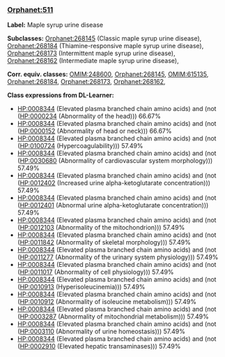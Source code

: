 
### [Orphanet:511](http://www.orpha.net/ORDO/Orphanet_511)
**Label:** Maple syrup urine disease

**Subclasses:** [Orphanet:268145](http://www.orpha.net/ORDO/Orphanet_268145) (Classic maple syrup urine disease), [Orphanet:268184](http://www.orpha.net/ORDO/Orphanet_268184) (Thiamine-responsive maple syrup urine disease), [Orphanet:268173](http://www.orpha.net/ORDO/Orphanet_268173) (Intermittent maple syrup urine disease), [Orphanet:268162](http://www.orpha.net/ORDO/Orphanet_268162) (Intermediate maple syrup urine disease), 

**Corr. equiv. classes:** [OMIM:248600](http://purl.obolibrary.org/obo/OMIM_248600), [Orphanet:268145](http://www.orpha.net/ORDO/Orphanet_268145), [OMIM:615135](http://purl.obolibrary.org/obo/OMIM_615135), [Orphanet:268184](http://www.orpha.net/ORDO/Orphanet_268184), [Orphanet:268173](http://www.orpha.net/ORDO/Orphanet_268173), [Orphanet:268162](http://www.orpha.net/ORDO/Orphanet_268162), 

**Class expressions from DL-Learner:**

- [HP:0008344](http://purl.obolibrary.org/obo/HP_0008344) (Elevated plasma branched chain amino acids) and (not ([HP:0000234](http://purl.obolibrary.org/obo/HP_0000234) (Abnormality of the head))) 66.67%
- [HP:0008344](http://purl.obolibrary.org/obo/HP_0008344) (Elevated plasma branched chain amino acids) and (not ([HP:0000152](http://purl.obolibrary.org/obo/HP_0000152) (Abnormality of head or neck))) 66.67%
- [HP:0008344](http://purl.obolibrary.org/obo/HP_0008344) (Elevated plasma branched chain amino acids) and (not ([HP:0100724](http://purl.obolibrary.org/obo/HP_0100724) (Hypercoagulability))) 57.49%
- [HP:0008344](http://purl.obolibrary.org/obo/HP_0008344) (Elevated plasma branched chain amino acids) and (not ([HP:0030680](http://purl.obolibrary.org/obo/HP_0030680) (Abnormality of cardiovascular system morphology))) 57.49%
- [HP:0008344](http://purl.obolibrary.org/obo/HP_0008344) (Elevated plasma branched chain amino acids) and (not ([HP:0012402](http://purl.obolibrary.org/obo/HP_0012402) (Increased urine alpha-ketoglutarate concentration))) 57.49%
- [HP:0008344](http://purl.obolibrary.org/obo/HP_0008344) (Elevated plasma branched chain amino acids) and (not ([HP:0012401](http://purl.obolibrary.org/obo/HP_0012401) (Abnormal urine alpha-ketoglutarate concentration))) 57.49%
- [HP:0008344](http://purl.obolibrary.org/obo/HP_0008344) (Elevated plasma branched chain amino acids) and (not ([HP:0012103](http://purl.obolibrary.org/obo/HP_0012103) (Abnormality of the mitochondrion))) 57.49%
- [HP:0008344](http://purl.obolibrary.org/obo/HP_0008344) (Elevated plasma branched chain amino acids) and (not ([HP:0011842](http://purl.obolibrary.org/obo/HP_0011842) (Abnormality of skeletal morphology))) 57.49%
- [HP:0008344](http://purl.obolibrary.org/obo/HP_0008344) (Elevated plasma branched chain amino acids) and (not ([HP:0011277](http://purl.obolibrary.org/obo/HP_0011277) (Abnormality of the urinary system physiology))) 57.49%
- [HP:0008344](http://purl.obolibrary.org/obo/HP_0008344) (Elevated plasma branched chain amino acids) and (not ([HP:0011017](http://purl.obolibrary.org/obo/HP_0011017) (Abnormality of cell physiology))) 57.49%
- [HP:0008344](http://purl.obolibrary.org/obo/HP_0008344) (Elevated plasma branched chain amino acids) and (not ([HP:0010913](http://purl.obolibrary.org/obo/HP_0010913) (Hyperisoleucinemia))) 57.49%
- [HP:0008344](http://purl.obolibrary.org/obo/HP_0008344) (Elevated plasma branched chain amino acids) and (not ([HP:0010912](http://purl.obolibrary.org/obo/HP_0010912) (Abnormality of isoleucine metabolism))) 57.49%
- [HP:0008344](http://purl.obolibrary.org/obo/HP_0008344) (Elevated plasma branched chain amino acids) and (not ([HP:0003287](http://purl.obolibrary.org/obo/HP_0003287) (Abnormality of mitochondrial metabolism))) 57.49%
- [HP:0008344](http://purl.obolibrary.org/obo/HP_0008344) (Elevated plasma branched chain amino acids) and (not ([HP:0003110](http://purl.obolibrary.org/obo/HP_0003110) (Abnormality of urine homeostasis))) 57.49%
- [HP:0008344](http://purl.obolibrary.org/obo/HP_0008344) (Elevated plasma branched chain amino acids) and (not ([HP:0002910](http://purl.obolibrary.org/obo/HP_0002910) (Elevated hepatic transaminases))) 57.49%


